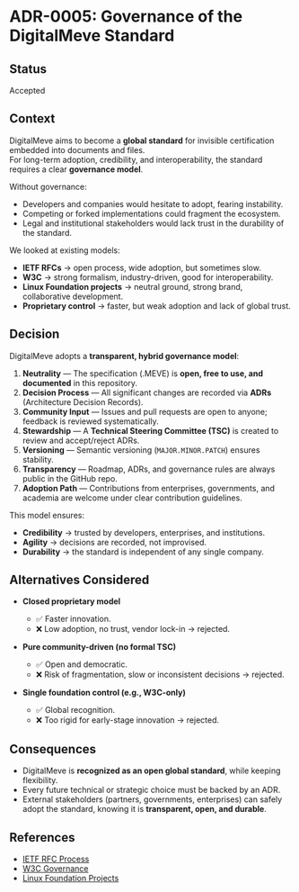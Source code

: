 # ADR-0005: Governance of the DigitalMeve Standard

## Status
Accepted

## Context
DigitalMeve aims to become a **global standard** for invisible certification embedded into documents and files.  
For long-term adoption, credibility, and interoperability, the standard requires a clear **governance model**.  

Without governance:
- Developers and companies would hesitate to adopt, fearing instability.
- Competing or forked implementations could fragment the ecosystem.
- Legal and institutional stakeholders would lack trust in the durability of the standard.

We looked at existing models:
- **IETF RFCs** → open process, wide adoption, but sometimes slow.
- **W3C** → strong formalism, industry-driven, good for interoperability.
- **Linux Foundation projects** → neutral ground, strong brand, collaborative development.
- **Proprietary control** → faster, but weak adoption and lack of global trust.

## Decision
DigitalMeve adopts a **transparent, hybrid governance model**:
1. **Neutrality** — The specification (.MEVE) is **open, free to use, and documented** in this repository.  
2. **Decision Process** — All significant changes are recorded via **ADRs** (Architecture Decision Records).  
3. **Community Input** — Issues and pull requests are open to anyone; feedback is reviewed systematically.  
4. **Stewardship** — A **Technical Steering Committee (TSC)** is created to review and accept/reject ADRs.  
5. **Versioning** — Semantic versioning (`MAJOR.MINOR.PATCH`) ensures stability.  
6. **Transparency** — Roadmap, ADRs, and governance rules are always public in the GitHub repo.  
7. **Adoption Path** — Contributions from enterprises, governments, and academia are welcome under clear contribution guidelines.

This model ensures:
- **Credibility** → trusted by developers, enterprises, and institutions.  
- **Agility** → decisions are recorded, not improvised.  
- **Durability** → the standard is independent of any single company.  

## Alternatives Considered
- **Closed proprietary model**  
  - ✅ Faster innovation.  
  - ❌ Low adoption, no trust, vendor lock-in → rejected.  

- **Pure community-driven (no formal TSC)**  
  - ✅ Open and democratic.  
  - ❌ Risk of fragmentation, slow or inconsistent decisions → rejected.  

- **Single foundation control (e.g., W3C-only)**  
  - ✅ Global recognition.  
  - ❌ Too rigid for early-stage innovation → rejected.  

## Consequences
- DigitalMeve is **recognized as an open global standard**, while keeping flexibility.  
- Every future technical or strategic choice must be backed by an ADR.  
- External stakeholders (partners, governments, enterprises) can safely adopt the standard, knowing it is **transparent, open, and durable**.  

## References
- [IETF RFC Process](https://www.ietf.org/standards/process/)  
- [W3C Governance](https://www.w3.org/Consortium/)  
- [Linux Foundation Projects](https://www.linuxfoundation.org/projects)
